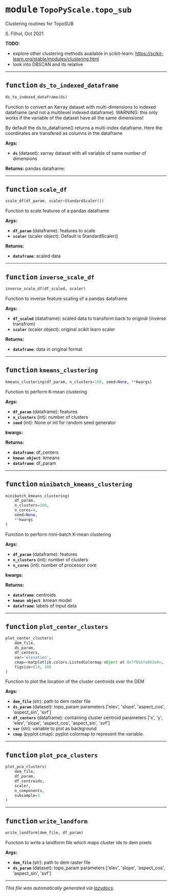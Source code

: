 <!-- markdownlint-disable -->

# <kbd>module</kbd> `TopoPyScale.topo_sub`
Clustering routines for TopoSUB 

S. Filhol, Oct 2021 



**TODO:**
 
- explore other clustering methods available in scikit-learn: https://scikit-learn.org/stable/modules/clustering.html 
- look into DBSCAN and its relative 


---

## <kbd>function</kbd> `ds_to_indexed_dataframe`

```python
ds_to_indexed_dataframe(ds)
```

Function to convert an Xarray dataset with multi-dimensions to indexed dataframe (and not a multilevel indexed dataframe). WARNING: this only works if the variable of the dataset have all the same dimensions! 

By default the ds.to_dataframe() returns a multi-index dataframe. Here the coordinates are transfered as columns in the dataframe 



**Args:**
 
 - <b>`ds`</b> (dataset):  xarray dataset with all variable of same number of dimensions 



**Returns:**
 pandas dataframe:  


---

## <kbd>function</kbd> `scale_df`

```python
scale_df(df_param, scaler=StandardScaler())
```

Function to scale features of a pandas dataframe 



**Args:**
 
 - <b>`df_param`</b> (dataframe):  features to scale 
 - <b>`scaler`</b> (scaler object):  Default is StandardScaler() 



**Returns:**
 
 - <b>`dataframe`</b>:  scaled data 


---

## <kbd>function</kbd> `inverse_scale_df`

```python
inverse_scale_df(df_scaled, scaler)
```

Function to inverse feature scaling of a pandas dataframe 



**Args:**
 
 - <b>`df_scaled`</b> (dataframe):  scaled data to transform back to original (inverse transfrom) 
 - <b>`scaler`</b> (scaler object):  original scikit learn scaler 



**Returns:**
 
 - <b>`dataframe`</b>:  data in original format 


---

## <kbd>function</kbd> `kmeans_clustering`

```python
kmeans_clustering(df_param, n_clusters=100, seed=None, **kwargs)
```

Function to perform K-mean clustering 



**Args:**
 
 - <b>`df_param`</b> (dataframe):  features 
 - <b>`n_clusters`</b> (int):  number of clusters 
 - <b>`seed`</b> (int):  None or int for random seed generator 

**kwargs:**
 



**Returns:**
 
 - <b>`dataframe`</b>:  df_centers 
 - <b>`kmean object`</b>:  kmeans 
 - <b>`dataframe`</b>:  df_param 


---

## <kbd>function</kbd> `minibatch_kmeans_clustering`

```python
minibatch_kmeans_clustering(
    df_param,
    n_clusters=100,
    n_cores=4,
    seed=None,
    **kwargs
)
```

Function to perform mini-batch K-mean clustering 



**Args:**
 
 - <b>`df_param`</b> (dataframe):  features 
 - <b>`n_clusters`</b> (int):   number of clusters 
 - <b>`n_cores`</b> (int):  number of processor core 

**kwargs:**
 



**Returns:**
 
 - <b>`dataframe`</b>:  centroids 
 - <b>`kmean object`</b>:  kmean model 
 - <b>`dataframe`</b>:  labels of input data 


---

## <kbd>function</kbd> `plot_center_clusters`

```python
plot_center_clusters(
    dem_file,
    ds_param,
    df_centers,
    var='elevation',
    cmap=<matplotlib.colors.ListedColormap object at 0x7f8bbfa883a0>,
    figsize=(14, 10)
)
```

Function to plot the location of the cluster centroids over the DEM 



**Args:**
 
 - <b>`dem_file`</b> (str):  path to dem raster file 
 - <b>`ds_param`</b> (dataset):  topo_param parameters ['elev', 'slope', 'aspect_cos', 'aspect_sin', 'svf'] 
 - <b>`df_centers`</b> (dataframe):  containing cluster centroid parameters ['x', 'y', 'elev', 'slope', 'aspect_cos', 'aspect_sin', 'svf'] 
 - <b>`var`</b> (str):  variable to plot as background 
 - <b>`cmap`</b> (pyplot cmap):  pyplot colormap to represent the variable. 


---

## <kbd>function</kbd> `plot_pca_clusters`

```python
plot_pca_clusters(
    dem_file,
    df_param,
    df_centroids,
    scaler,
    n_components,
    subsample=3
)
```






---

## <kbd>function</kbd> `write_landform`

```python
write_landform(dem_file, df_param)
```

Function to write a landform file which maps cluster ids to dem pixels 



**Args:**
 
 - <b>`dem_file`</b> (str):  path to dem raster file 
 - <b>`ds_param`</b> (dataset):  topo_param parameters ['elev', 'slope', 'aspect_cos', 'aspect_sin', 'svf'] 




---

_This file was automatically generated via [lazydocs](https://github.com/ml-tooling/lazydocs)._
